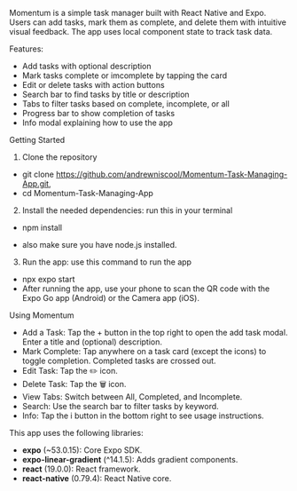 Momentum is a simple task manager built with React Native and Expo. Users can add tasks, mark them as complete, and delete them with intuitive visual feedback. The app uses local component state to track task data.

Features:
- Add tasks with optional description
- Mark tasks complete or imcomplete by tapping the card
- Edit or delete tasks with action buttons
- Search bar to find tasks by title or description
- Tabs to filter tasks based on complete, incomplete, or all
- Progress bar to show completion of tasks
- Info modal explaining how to use the app

Getting Started

1. Clone the repository

- git clone https://github.com/andrewniscool/Momentum-Task-Managing-App.git, 
- cd Momentum-Task-Managing-App

2. Install the needed dependencies: run this in your terminal

- npm install

- also make sure you have node.js installed.

3. Run the app: use this command to run the app

- npx expo start
- After running the app, use your phone to scan the QR code with the Expo Go app (Android) or the Camera app (iOS).



Using Momentum

- Add a Task: Tap the + button in the top right to open the add task modal. Enter a title and (optional) description.
- Mark Complete: Tap anywhere on a task card (except the icons) to toggle completion. Completed tasks are crossed out.
- Edit Task: Tap the ✏️ icon.
- Delete Task: Tap the 🗑️ icon.
- View Tabs: Switch between All, Completed, and Incomplete.
- Search: Use the search bar to filter tasks by keyword.
- Info: Tap the i button in the bottom right to see usage instructions.


This app uses the following libraries: 
- **expo** (~53.0.15): Core Expo SDK.
- **expo-linear-gradient** (^14.1.5): Adds gradient components.
- **react** (19.0.0): React framework.
- **react-native** (0.79.4): React Native core.
